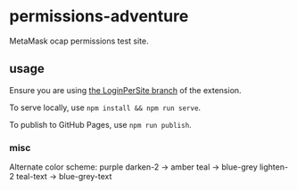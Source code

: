 # permissions-adventure
MetaMask ocap permissions test site.

## usage

Ensure you are using [the LoginPerSite branch](
  https://github.com/MetaMask/metamask-extension/tree/LoginPerSite
) of the extension.

To serve locally, use `npm install && npm run serve`.

To publish to GitHub Pages, use `npm run publish`.

### misc

Alternate color scheme:
purple darken-2 -> amber
teal -> blue-grey lighten-2
teal-text -> blue-grey-text
